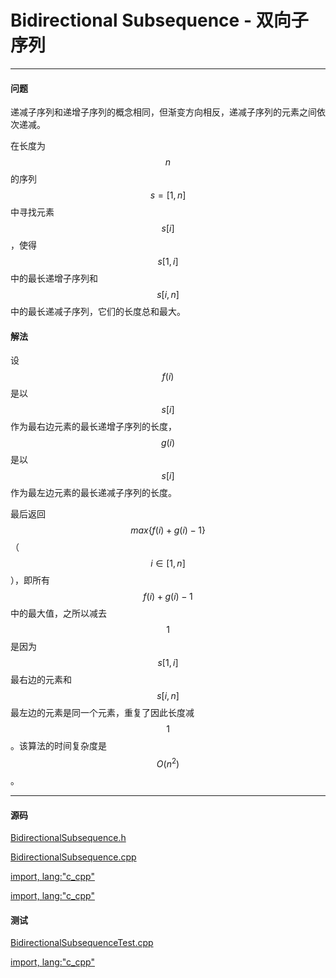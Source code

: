 <script type="text/javascript" src="https://cdnjs.cloudflare.com/ajax/libs/mathjax/2.7.1/MathJax.js?config=TeX-AMS-MML_HTMLorMML"/></script>
<script> gitbook.events.bind("page.change", function() { MathJax.Hub.Queue(["Typeset",MathJax.Hub]); } </script>

# Bidirectional Subsequence - 双向子序列

--------

#### 问题

递减子序列和递增子序列的概念相同，但渐变方向相反，递减子序列的元素之间依次递减。

在长度为$$ n $$的序列$$ s = [1,n] $$中寻找元素$$ s[i] $$，使得$$ s[1,i] $$中的最长递增子序列和$$ s[i,n] $$中的最长递减子序列，它们的长度总和最大。

#### 解法

设$$ f(i) $$是以$$ s[i] $$作为最右边元素的最长递增子序列的长度，$$ g(i) $$是以$$ s[i] $$作为最左边元素的最长递减子序列的长度。

最后返回$$ max\{ f(i)+g(i)-1 \} $$（$$ i \in [1,n] $$），即所有$$ f(i)+g(i)-1 $$中的最大值，之所以减去$$ 1 $$是因为$$ s[1,i] $$最右边的元素和$$ s[i,n] $$最左边的元素是同一个元素，重复了因此长度减$$ 1 $$。该算法的时间复杂度是$$ O(n^2) $$。

--------

#### 源码

[BidirectionalSubsequence.h](https://github.com/linrongbin16/Way-to-Algorithm/blob/master/src/DynamicProgramming/LinearDP/BidirectionalSubsequence.h)

[BidirectionalSubsequence.cpp](https://github.com/linrongbin16/Way-to-Algorithm/blob/master/src/DynamicProgramming/LinearDP/BidirectionalSubsequence.cpp)

[import, lang:"c_cpp"](../../../../src/DynamicProgramming/LinearDP/BidirectionalSubsequence.h)

[import, lang:"c_cpp"](../../../../src/DynamicProgramming/LinearDP/BidirectionalSubsequence.cpp)

#### 测试

[BidirectionalSubsequenceTest.cpp](https://github.com/linrongbin16/Way-to-Algorithm/blob/master/src/DynamicProgramming/LinearDP/BidirectionalSubsequenceTest.cpp)

[import, lang:"c_cpp"](../../../../src/DynamicProgramming/LinearDP/BidirectionalSubsequenceTest.cpp)
